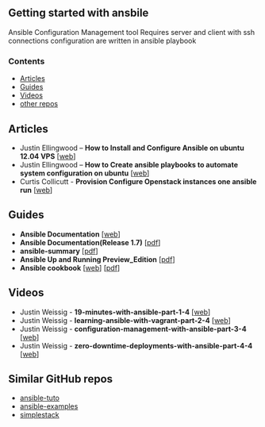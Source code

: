 ## Getting started with ansbile
Ansible
    Configuration Management tool
    Requires server and client with ssh connections
    configuration are written in ansible playbook

### Contents

* [Articles](#articles)
* [Guides](#guides)
* [Videos](#videos)
* [other repos](#similar-github-repos)





## Articles

* Justin Ellingwood – **How to Install and Configure Ansible on ubuntu 12.04 VPS** [[web][a_cb]]
* Justin Ellingwood – **How to Create ansible playbooks to automate system configuration on ubuntu** [[web][a_ar]]
* Curtis Collicutt  - **Provision Configure Openstack instances one ansible run**  [[web][a_aro]]


[a_cb]: https://www.digitalocean.com/community/tutorials/how-to-install-and-configure-ansible-on-an-ubuntu-12-04-vps
[a_ar]: https://www.digitalocean.com/community/tutorials/how-to-create-ansible-playbooks-to-automate-system-configuration-on-ubuntu
[a_aro]: http://serverascode.com//2014/08/19/provision-openstack-instances-with-ansible.html

## Guides

* **Ansible Documentation** [[web][g_cc]]
* **Ansible Documentation(Release 1.7)** [[pdf][g_cci_pdf]]
* **ansible-summary** [[pdf][g_cc_pdf]]
* **Ansible Up and Running Preview_Edition** [[pdf][up_pdf]]
* **Ansible cookbook** [[web][acb_web]] [[pdf][acb_pdf]]

[g_cci_pdf]: http://www-uxsup.csx.cam.ac.uk/~jw35/docs/ansible/ansible-docs-1.7.pdf
[g_cc_pdf]: http://www-uxsup.csx.cam.ac.uk/~jw35/docs/ansible/ansible-summary.pdf
[up_pdf]: http://www.beautyorange.com/wp-content/uploads/2015/03/Ansible_UaR_Preview_Edition.pdf
[g_cc]: http://docs.ansible.com/
[acb_web]: http://ansiblecookbook.com/
[acb_pdf]: http://ansiblecookbook.com/downloads/ansiblecookbook.en.pdf


## Videos

* Justin Weissig - **19-minutes-with-ansible-part-1-4** [[web][v_cci]]
* Justin Weissig - **learning-ansible-with-vagrant-part-2-4** [[web][v_cci2]]
* Justin Weissig - **configuration-management-with-ansible-part-3-4** [[web][v_cci3]]
* Justin Weissig - **zero-downtime-deployments-with-ansible-part-4-4** [[web][v_cci4]]

[v_cci]: https://sysadmincasts.com/episodes/43-19-minutes-with-ansible-part-1-4
[v_cci2]: https://sysadmincasts.com/episodes/45-learning-ansible-with-vagrant-part-2-4
[v_cci3]: https://sysadmincasts.com/episodes/46-configuration-management-with-ansible-part-3-4
[v_cci4]: https://sysadmincasts.com/episodes/47-zero-downtime-deployments-with-ansible-part-4-4


## Similar GitHub repos

* [ansible-tuto](https://github.com/leucos/ansible-tuto)
* [ansible-examples](https://github.com/ansible/ansible-examples)
* [simplestack](https://github.com/ccollicutt/simplestack)
